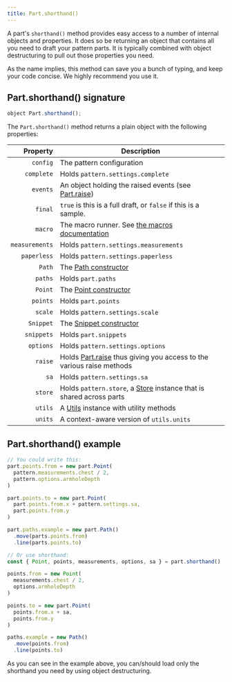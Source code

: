 ```yaml
---
title: Part.shorthand()
---
```


A part's `shorthand()` method provides easy access to a number of
internal objects and properties. It does so be returning an object
that contains all you need to draft your pattern parts. It is 
typically combined with object destructuring to pull out those
properties you need.

As the name implies, this method can save you a bunch of typing, and keep your
code concise. We highly recommend you use it.

## Part.shorthand() signature

```js
object Part.shorthand();
```

The `Part.shorthand()` method returns a plain object with the following properties:

| Property | Description |
| --------:| ----------- |
| `config` | The pattern configuration |
| `complete` | Holds `pattern.settings.complete` |
| `events` | An object holding the raised events (see [Part.raise](/reference/api/part/raise/)) |
| `final` | `true` is this is a full draft, or `false` if this is a sample. |
| `macro` | The macro runner. See [the macros documentation](/reference/macros/) |
| `measurements` | Holds `pattern.settings.measurements` |
| `paperless` | Holds `pattern.settings.paperless` |
| `Path` | The [Path constructor](/reference/api/path) |
| `paths` | Holds `part.paths` |
| `Point` | The [Point constructor](/reference/api/point) |
| `points` | Holds `part.points` |
| `scale` | Holds `pattern.settings.scale` |
| `Snippet` | The [Snippet constructor](/reference/api/snippet) |
| `snippets` | Holds `part.snippets` |
| `options` | Holds `pattern.settings.options` |
| `raise` | Holds [Part.raise](/reference/api/part/raise/) thus giving you access to the various raise methods |
| `sa` | Holds `pattern.settings.sa` |
| `store` | Holds `pattern.store`, a [Store](/reference/api/store) instance that is shared across parts |
| `utils` | A [Utils](/reference/api/utils) instance with utility methods |
| `units` | A context-aware version of `utils.units` |

## Part.shorthand() example

```js
// You could write this:
part.points.from = new part.Point(
  pattern.measurements.chest / 2, 
  pattern.options.armholeDepth
)

part.points.to = new part.Point(
  part.points.from.x + pattern.settings.sa, 
  part.points.from.y
)

part.paths.example = new part.Path()
  .move(parts.points.from)
  .line(parts.points.to)

// Or use shorthand:  
const { Point, points, measurements, options, sa } = part.shorthand()

points.from = new Point(
  measurements.chest / 2, 
  options.armholeDepth
)

points.to = new part.Point(
  points.from.x + sa, 
  points.from.y
)

paths.example = new Path()
  .move(points.from)
  .line(points.to)
```

<Tip>

As you can see in the example above, you can/should load only 
the shorthand you need by using object destructuring.

</Tip>

